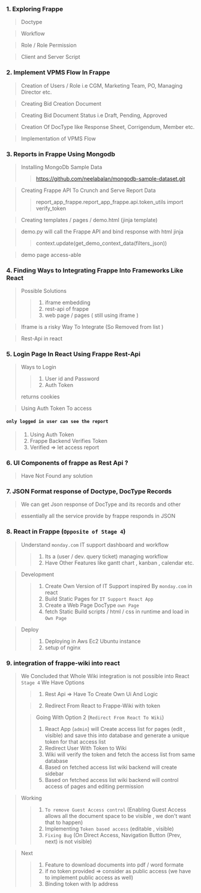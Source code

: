 

### 1. Exploring Frappe

> Doctype

>Workflow 

>Role / Role Permission

>Client and Server Script

### 2. Implement VPMS Flow In Frappe

>Creation of Users / Role i.e CGM, Marketing Team, PO, Managing Director etc.

> Creating Bid Creation Document

>Creating Bid Document Status i.e Draft, Pending, Approved

>Creation Of DocType like Response Sheet,  Corrigendum, Member etc.

>Implementation of VPMS Flow


### 3. Reports in Frappe Using Mongodb

> Installing MongoDb Sample Data
>> https://github.com/neelabalan/mongodb-sample-dataset.git

> Creating Frappe API To Crunch and Serve Report Data
> >report_app_frappe.report_app_frappe.api.token_utils import verify_token


> Creating templates / pages / demo.html (jinja template)

>  demo.py will call the Frappe API and bind response with html jinja
> >context.update(get_demo_context_data(filters_json))

> demo page access-able 


### 4. Finding Ways to Integrating Frappe Into Frameworks Like React
> Possible Solutions
> > 1. iframe embedding
> > 2. rest-api of frappe
> > 3. web page  / pages ( still using iframe )

> Iframe is a risky Way To Integrate (So Removed from list )

> Rest-Api in react

### 5. Login Page In React Using Frappe Rest-Api

>Ways to Login 
> >1. User id and Password
> >2. Auth Token
>
> returns cookies 

> Using Auth Token To access

#### `only logged in user can see the report`
> 1. Using Auth Token
> 2. Frappe Backend Verifies Token
> 3. Verified => let access report

### 6. UI Components of frappe as Rest Api ?

> Have Not Found any solution

### 7.  JSON Format response of Doctype, DocType Records

>We can get Json response of DocType and its records and other 

>essentially all the service provide by frappe responds in JSON

### 8.  React in Frappe (`Opposite of Stage 4`)

>Understand `monday.com` IT support dashboard and workflow
>>1. Its a (user / dev. query ticket) managing workflow
>>2. Have Other Features like gantt chart , kanban , calendar etc.

>Development
>>1. Create Own Version of IT Support inspired By `monday.com` in react
>>2. Build Static Pages for `IT Support React App`
>>3. Create a Web Page DocType `own Page`
>>4. fetch Static Build scripts / html / css in runtime and load in `Own Page`

>Deploy
>> 1. Deploying in Aws Ec2 Ubuntu instance
>> 2. setup of nginx

### 9. integration of frappe-wiki into react

>We Concluded that Whole Wiki integration is not possible into React `Stage 4`
> We Have Options
> >1. Rest Api => Have To Create Own Ui And Logic
>
>>2. Redirect From React to Frappe-Wiki with token
>
> >Going With Option 2 (`Redirect From React To Wiki`)
>>
> >1. React App (`admin`) will Create access list for pages (edit , visible) and save this into database and generate a unique token for that access list
> >2. Redirect User With Token to Wiki
> >3. Wiki will verify the token and fetch the access list from same database 
> >4. Based on fetched access list wiki backend will create sidebar 
> >5. Based on fetched access list wiki backend will control access of pages and editing permission

>Working
> >1. `To remove Guest Access control` (Enabling Guest Access allows all the document space to be visible , we don't want that to happen)
> >2. Implementing `Token based access` (editable , visible)
> >3. `Fixing Bug` (On Direct Access,  Navigation Button (Prev, next) is not visible)

>Next
> >1. Feature to download documents into pdf / word formate
> >2. if no token provided => consider as public access (we have to implement public access as well)
> >3. Binding token with Ip address


